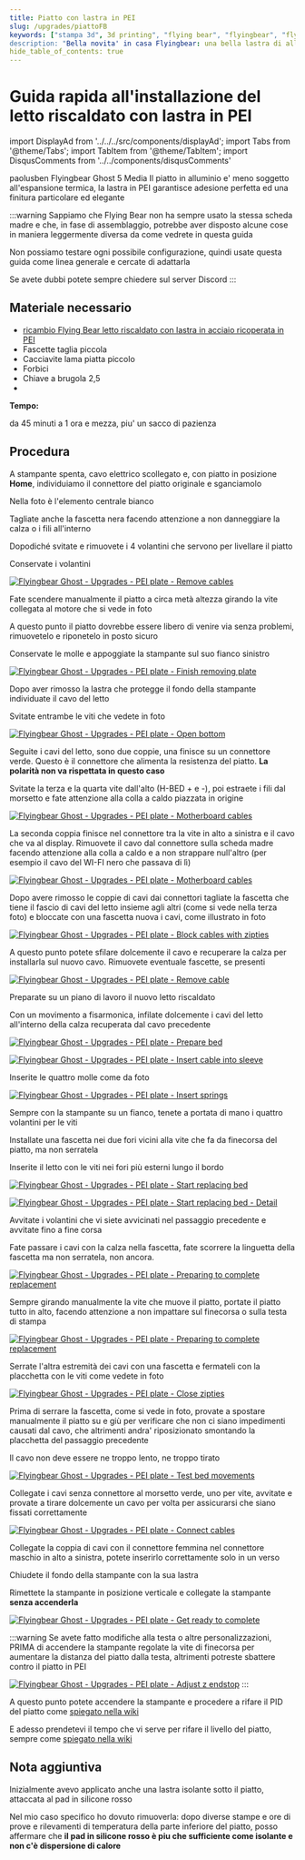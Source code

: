 ```yaml
---
title: Piatto con lastra in PEI
slug: /upgrades/piattoFB
keywords: ["stampa 3d", 3d printing", "flying bear", "flyingbear", "flying bear ghost", "flyingbear ghost", "flyingbear ghost 5", "flying bear ghost 4s", "flyingbear ghost firmware", "flyingbear ghost upgrade"]
description: "Bella novita' in casa Flyingbear: una bella lastra di alluminio con un tappetino magnetico rivestito in PEI per la Flyingbear Ghost 5"
hide_table_of_contents: true
---
```


# Guida rapida all'installazione del letto riscaldato con lastra in PEI

import DisplayAd from '../../../src/components/displayAd';
import Tabs from '@theme/Tabs';
import TabItem from '@theme/TabItem';
import DisqusComments from '../../components/disqusComments'


<Tabs>
  <TabItem value="author" label="Autore">
    paolusben
  </TabItem>
  <TabItem value="machine" label="Macchina">
    Flyingbear Ghost 5
  </TabItem>
  <TabItem value="difficulty" label="Difficolta'">
    Media
  </TabItem>
  <TabItem value="Scopo" label="Scopo">
    Il piatto in alluminio e' meno soggetto all'espansione termica, la lastra in PEI garantisce adesione perfetta ed una finitura particolare ed elegante
  </TabItem>
</Tabs>

:::warning
Sappiamo che Flying Bear non ha sempre usato la stessa scheda madre e che, in fase di assemblaggio, potrebbe aver disposto alcune cose in maniera leggermente diversa da come vedrete in questa guida

Non possiamo testare ogni possibile configurazione, quindi usate questa guida come linea generale e cercate di adattarla

Se avete dubbi potete sempre chiedere sul server Discord
:::

## Materiale necessario
- [ricambio Flying Bear letto riscaldato con lastra in acciaio ricoperata in PEI](https://www.aliexpress.com/item/1005003308536931.html?spm=a2g0o.store_pc_groupList.8148356.11.19a41f6bjk7B4o)
- Fascette taglia piccola
- Cacciavite lama piatta piccolo
- Forbici
- Chiave a brugola 2,5
- 

**Tempo:**

da 45 minuti a 1 ora e mezza, piu' un sacco di pazienza


## Procedura
A stampante spenta, cavo elettrico scollegato e, con piatto in posizione **Home**, individuiamo il connettore del piatto originale e sganciamolo

Nella foto è l'elemento centrale bianco

Tagliate anche la fascetta nera facendo attenzione a non danneggiare la calza o i fili all'interno

Dopodiché svitate e rimuovete i 4 volantini che servono per livellare il piatto

Conservate i volantini

[![Flyingbear Ghost - Upgrades - PEI plate - Remove cables](/img/upgrades/piattoFB/Foto1.webp)](/img/upgrades/piattoFB/Foto1.webp)

<DisplayAd/>

Fate scendere manualmente il piatto a circa metà altezza girando la vite collegata al motore che si vede in foto

A questo punto il piatto dovrebbe essere libero di venire via senza problemi, rimuovetelo e riponetelo in posto sicuro

Conservate le molle e appoggiate la stampante sul suo fianco sinistro

[![Flyingbear Ghost - Upgrades - PEI plate - Finish removing plate](/img/upgrades/piattoFB/foto2.webp)](/img/upgrades/piattoFB/foto2.webp)

Dopo aver rimosso la lastra che protegge il fondo della stampante individuate il cavo del letto

Svitate entrambe le viti che vedete in foto

[![Flyingbear Ghost - Upgrades - PEI plate - Open bottom](/img/upgrades/piattoFB/Foto3.webp)](/img/upgrades/piattoFB/Foto3.webp)

Seguite i cavi del letto, sono due coppie, una finisce su un connettore verde. Questo è il connettore che alimenta la resistenza del piatto. **La polarità non va rispettata in questo caso** 

Svitate la terza e la quarta vite dall'alto (H-BED + e -), poi estraete i fili dal morsetto e fate attenzione alla colla a caldo piazzata in origine

[![Flyingbear Ghost - Upgrades - PEI plate - Motherboard cables](/img/upgrades/piattoFB/Foto4.webp)](/img/upgrades/piattoFB/Foto4.webp)


La seconda coppia finisce nel connettore tra la vite in alto a sinistra e il cavo che va al display.
Rimuovete il cavo dal connettore sulla scheda madre facendo attenzione alla colla a caldo e a non strappare null'altro (per esempio il cavo del WI-FI nero che passava di lì)

[![Flyingbear Ghost - Upgrades - PEI plate - Motherboard cables](/img/upgrades/piattoFB/Foto5.webp)](/img/upgrades/piattoFB/Foto5.webp)

<DisplayAd/>

Dopo avere rimosso le coppie di cavi dai connettori tagliate la fascetta che tiene il fascio di cavi del letto insieme agli altri (come si vede nella terza foto) e bloccate con una fascetta nuova i cavi, come illustrato in foto

[![Flyingbear Ghost - Upgrades - PEI plate - Block cables with zipties](/img/upgrades/piattoFB/Foto6.webp)](/img/upgrades/piattoFB/Foto6.webp)

A questo punto potete sfilare dolcemente il cavo e recuperare la calza per installarla sul nuovo cavo. Rimuovete eventuale fascette, se presenti

[![Flyingbear Ghost - Upgrades - PEI plate - Remove cable](/img/upgrades/piattoFB/Foto7.webp)](/img/upgrades/piattoFB/Foto7.webp)

Preparate su un piano di lavoro il nuovo letto riscaldato

Con un movimento a fisarmonica, infilate dolcemente i cavi del letto all'interno della calza recuperata dal cavo precedente

[![Flyingbear Ghost - Upgrades - PEI plate - Prepare bed](/img/upgrades/piattoFB/Foto8.webp)](/img/upgrades/piattoFB/Foto8.webp)

[![Flyingbear Ghost - Upgrades - PEI plate - Insert cable into sleeve](/img/upgrades/piattoFB/Foto9.webp)](/img/upgrades/piattoFB/Foto9.webp)


Inserite le quattro molle come da foto

[![Flyingbear Ghost - Upgrades - PEI plate - Insert springs](/img/upgrades/piattoFB/Foto10.webp)](/img/upgrades/piattoFB/Foto10.webp)

<DisplayAd/>

Sempre con la stampante su un fianco, tenete a portata di mano i quattro volantini per le viti

Installate una fascetta nei due fori vicini alla vite che fa da finecorsa del piatto, ma non serratela

Inserite il letto con le viti nei fori più esterni lungo il bordo

[![Flyingbear Ghost - Upgrades - PEI plate - Start replacing bed](/img/upgrades/piattoFB/Foto11.webp)](/img/upgrades/piattoFB/Foto11.webp)

[![Flyingbear Ghost - Upgrades - PEI plate - Start replacing bed - Detail](/img/upgrades/piattoFB/Foto12.webp)](/img/upgrades/piattoFB/Foto12.webp)

Avvitate i volantini che vi siete avvicinati nel passaggio precedente e avvitate fino a fine corsa

Fate passare i cavi con la calza nella fascetta, fate scorrere la linguetta della fascetta ma non serratela, non ancora.

[![Flyingbear Ghost - Upgrades - PEI plate - Preparing to complete replacement ](/img/upgrades/piattoFB/Foto13.webp)](/img/upgrades/piattoFB/Foto13.webp)

Sempre girando manualmente la vite che muove il piatto, portate il piatto tutto in alto, facendo attenzione a non impattare sul finecorsa o sulla testa di stampa

[![Flyingbear Ghost - Upgrades - PEI plate - Preparing to complete replacement ](/img/upgrades/piattoFB/Foto14.webp)](/img/upgrades/piattoFB/Foto14.webp)

Serrate l'altra estremità dei cavi con una fascetta e fermateli con la placchetta con le viti come vedete in foto

[![Flyingbear Ghost - Upgrades - PEI plate - Close zipties ](/img/upgrades/piattoFB/Foto15.webp)](/img/upgrades/piattoFB/Foto15.webp)

<DisplayAd/>

Prima di serrare la fascetta, come si vede in foto, provate a spostare manualmente il piatto su e giù per verificare che non ci siano impedimenti causati dal cavo, che altrimenti andra' riposizionato smontando la placchetta del passaggio precedente

Il cavo non deve essere ne troppo lento, ne troppo tirato

[![Flyingbear Ghost - Upgrades - PEI plate - Test bed movements ](/img/upgrades/piattoFB/Foto16.webp)](/img/upgrades/piattoFB/Foto16.webp)

Collegate i cavi senza connettore al morsetto verde, uno per vite, avvitate e provate a tirare dolcemente un cavo per volta per assicurarsi che siano fissati correttamente

[![Flyingbear Ghost - Upgrades - PEI plate - Connect cables ](/img/upgrades/piattoFB/Foto17.webp)](/img/upgrades/piattoFB/Foto17.webp)

Collegate la coppia di cavi con il connettore femmina nel connettore maschio in alto a sinistra, potete inserirlo correttamente solo in un verso

Chiudete il fondo della stampante con la sua lastra

Rimettete la stampante in posizione verticale e collegate la stampante **senza accenderla**

[![Flyingbear Ghost - Upgrades - PEI plate - Get ready to complete ](/img/upgrades/piattoFB/Foto18.webp)](/img/upgrades/piattoFB/Foto18.webp)

:::warning
Se avete fatto modifiche alla testa o altre personalizzazioni, PRIMA di accendere la stampante regolate la vite di finecorsa per aumentare la distanza del piatto dalla testa, altrimenti potreste sbattere contro il piatto in PEI

[![Flyingbear Ghost - Upgrades - PEI plate - Adjust z endstop ](/img/upgrades/piattoFB/Foto19.webp)](/img/upgrades/piattoFB/Foto19.webp)
:::

<DisplayAd/>

A questo punto potete accendere la stampante e procedere a rifare il PID del piatto come [spiegato nella wiki](/docs/calibrazioni#calibrazione-pid)

E adesso prendetevi il tempo che vi serve per rifare il livello del piatto, sempre come [spiegato nella wiki](/docs/calibrazioni#piano-di-stampa)

## Nota aggiuntiva

Inizialmente avevo applicato anche una lastra isolante sotto il piatto, attaccata al pad in silicone rosso

Nel mio caso specifico ho dovuto rimuoverla: dopo diverse stampe e ore di prove e rilevamenti di temperatura della parte inferiore del piatto, posso affermare che **il pad in silicone rosso è piu che sufficiente come isolante e non c'è dispersione di calore**


<DisqusComments
  slug="/upgrades/piattoFB"
  articleId="15"
  title="Piatto_FB"
/>